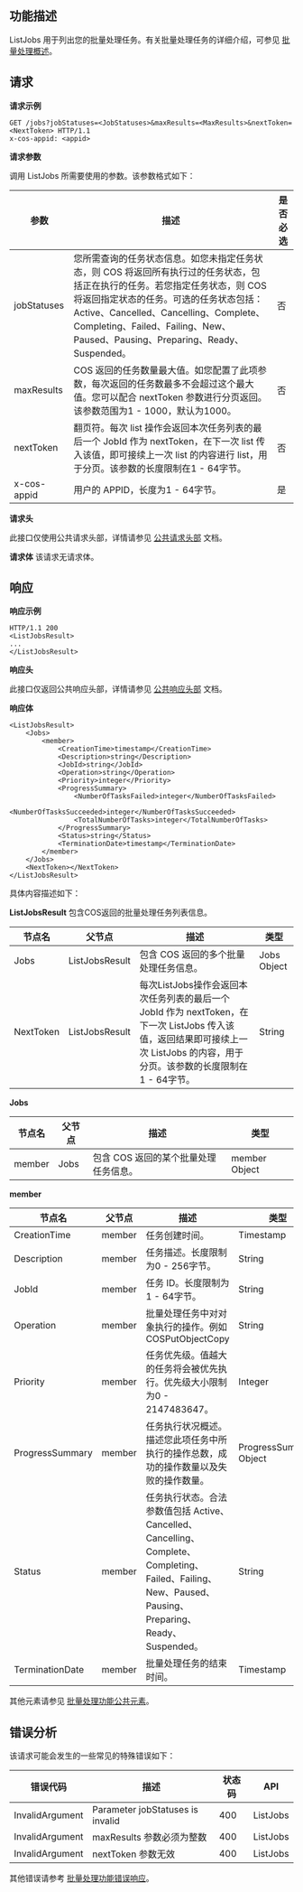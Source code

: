 ## 功能描述

ListJobs 用于列出您的批量处理任务。有关批量处理任务的详细介绍，可参见 [批量处理概述](https://cloud.tencent.com/document/product/436/38601)。

## 请求

**请求示例**

```shell
GET /jobs?jobStatuses=<JobStatuses>&maxResults=<MaxResults>&nextToken=<NextToken> HTTP/1.1
x-cos-appid: <appid>
```

**请求参数**

调用 ListJobs 所需要使用的参数。该参数格式如下：

| 参数        | 描述                                                         | 是否必选 |
| ----------- | ------------------------------------------------------------ | ---- |
| jobStatuses | 您所需查询的任务状态信息。如您未指定任务状态，则 COS 将返回所有执行过的任务状态，包括正在执行的任务。若您指定任务状态，则 COS 将返回指定状态的任务。可选的任务状态包括：Active、Cancelled、Cancelling、Complete、Completing、Failed、Failing、New、Paused、Pausing、Preparing、Ready、Suspended。 | 否   |
| maxResults  | COS 返回的任务数量最大值。如您配置了此项参数，每次返回的任务数最多不会超过这个最大值。您可以配合 nextToken 参数进行分页返回。该参数范围为1 - 1000，默认为1000。 | 否   |
| nextToken   | 翻页符。每次 list 操作会返回本次任务列表的最后一个 JobId 作为 nextToken，在下一次 list 传入该值，即可接续上一次 list 的内容进行 list，用于分页。该参数的长度限制在1 - 64字节。 | 否   |
| x-cos-appid | 用户的 APPID，长度为1 - 64字节。                                     | 是   |

**请求头**

此接口仅使用公共请求头部，详情请参见 [公共请求头部](https://cloud.tencent.com/document/product/436/7728) 文档。

**请求体**
该请求无请求体。

## 响应

**响应示例**

```shell
HTTP/1.1 200
<ListJobsResult>
...
</ListJobsResult>
```

**响应头**

此接口仅返回公共响应头部，详情请参见 [公共响应头部](https://cloud.tencent.com/document/product/436/7729) 文档。

**响应体**

```shell
<ListJobsResult>
    <Jobs>
        <member>
            <CreationTime>timestamp</CreationTime>
            <Description>string</Description>
            <JobId>string</JobId>
            <Operation>string</Operation>
            <Priority>integer</Priority>
            <ProgressSummary>
                <NumberOfTasksFailed>integer</NumberOfTasksFailed>
                <NumberOfTasksSucceeded>integer</NumberOfTasksSucceeded>
                <TotalNumberOfTasks>integer</TotalNumberOfTasks>
            </ProgressSummary>
            <Status>string</Status>
            <TerminationDate>timestamp</TerminationDate>
        </member>
    </Jobs>
    <NextToken></NextToken>
</ListJobsResult>
```

具体内容描述如下：

**ListJobsResult**
包含COS返回的批量处理任务列表信息。

| 节点名    | 父节点         | 描述                                                         | 类型        |
| --------- | -------------- | ------------------------------------------------------------ | ----------- |
| Jobs      | ListJobsResult | 包含 COS 返回的多个批量处理任务信息。                          | Jobs Object |
| NextToken | ListJobsResult | 每次ListJobs操作会返回本次任务列表的最后一个 JobId 作为 nextToken，在下一次 ListJobs 传入该值，返回结果即可接续上一次 ListJobs 的内容，用于分页。该参数的长度限制在1 - 64字节。 | String      |

**Jobs**

| 节点名 | 父节点 | 描述                                | 类型          |
| ------ | ------ | ----------------------------------- | ------------- |
| member | Jobs   | 包含 COS 返回的某个批量处理任务信息。 | member Object |

**member**

| 节点名          | 父节点 | 描述                                                         | 类型                   |
| --------------- | ------ | ------------------------------------------------------------ | ---------------------- |
| CreationTime    | member | 任务创建时间。                                               | Timestamp              |
| Description     | member | 任务描述。长度限制为0 - 256字节。                              | String                 |
| JobId           | member | 任务 ID。长度限制为1 - 64字节。                                 | String                 |
| Operation       | member | 批量处理任务中对对象执行的操作。例如 COSPutObjectCopy         | String                 |
| Priority        | member | 任务优先级。值越大的任务将会被优先执行。优先级大小限制为0 - 2147483647。 | Integer                |
| ProgressSummary | member | 任务执行状况概述。描述您此项任务中所执行的操作总数，成功的操作数量以及失败的操作数量。 | ProgressSummary Object |
| Status          | member | 任务执行状态。合法参数值包括 Active、Cancelled、Cancelling、Complete、Completing、Failed、Failing、New、Paused、Pausing、Preparing、Ready、Suspended。 | String                 |
| TerminationDate | member | 批量处理任务的结束时间。                                     | Timestamp              |

其他元素请参见 [批量处理功能公共元素](https://cloud.tencent.com/document/product/436/38607)。

## 错误分析

该请求可能会发生的一些常见的特殊错误如下：

| 错误代码        | 描述                             | 状态码 | API      |
| --------------- | -------------------------------- | ------ | -------- |
| InvalidArgument | Parameter jobStatuses is invalid | 400    | ListJobs |
| InvalidArgument | maxResults 参数必须为整数        | 400    | ListJobs |
| InvalidArgument | nextToken 参数无效               | 400    | ListJobs |

其他错误请参考 [批量处理功能错误响应](https://cloud.tencent.com/document/product/436/38610)。

